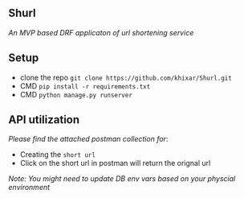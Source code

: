 ## Shurl
*An MVP based DRF applicaton of url shortening service*

## Setup
- clone the repo `git clone https://github.com/khixar/Shurl.git`
- CMD `pip install -r requirements.txt`
- CMD `python manage.py runserver`

## API utilization
*Please find the attached postman collection for*:
- Creating the `short url`
- Click on the short url in postman will return the orignal url

*Note: You might need to update DB env vars based on your physcial environment*
